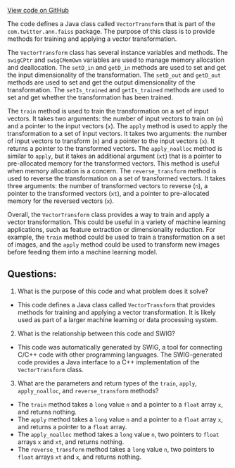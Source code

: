 [View code on GitHub](https://github.com/misbahsy/the-algorithm/ann/src/main/java/com/twitter/ann/faiss/swig/VectorTransform.java)

The code defines a Java class called `VectorTransform` that is part of the `com.twitter.ann.faiss` package. The purpose of this class is to provide methods for training and applying a vector transformation. 

The `VectorTransform` class has several instance variables and methods. The `swigCPtr` and `swigCMemOwn` variables are used to manage memory allocation and deallocation. The `setD_in` and `getD_in` methods are used to set and get the input dimensionality of the transformation. The `setD_out` and `getD_out` methods are used to set and get the output dimensionality of the transformation. The `setIs_trained` and `getIs_trained` methods are used to set and get whether the transformation has been trained. 

The `train` method is used to train the transformation on a set of input vectors. It takes two arguments: the number of input vectors to train on (`n`) and a pointer to the input vectors (`x`). The `apply` method is used to apply the transformation to a set of input vectors. It takes two arguments: the number of input vectors to transform (`n`) and a pointer to the input vectors (`x`). It returns a pointer to the transformed vectors. The `apply_noalloc` method is similar to `apply`, but it takes an additional argument (`xt`) that is a pointer to pre-allocated memory for the transformed vectors. This method is useful when memory allocation is a concern. The `reverse_transform` method is used to reverse the transformation on a set of transformed vectors. It takes three arguments: the number of transformed vectors to reverse (`n`), a pointer to the transformed vectors (`xt`), and a pointer to pre-allocated memory for the reversed vectors (`x`).

Overall, the `VectorTransform` class provides a way to train and apply a vector transformation. This could be useful in a variety of machine learning applications, such as feature extraction or dimensionality reduction. For example, the `train` method could be used to train a transformation on a set of images, and the `apply` method could be used to transform new images before feeding them into a machine learning model.
## Questions: 
 1. What is the purpose of this code and what problem does it solve?
- This code defines a Java class called `VectorTransform` that provides methods for training and applying a vector transformation. It is likely used as part of a larger machine learning or data processing system.

2. What is the relationship between this code and SWIG?
- This code was automatically generated by SWIG, a tool for connecting C/C++ code with other programming languages. The SWIG-generated code provides a Java interface to a C++ implementation of the `VectorTransform` class.

3. What are the parameters and return types of the `train`, `apply`, `apply_noalloc`, and `reverse_transform` methods?
- The `train` method takes a `long` value `n` and a pointer to a `float` array `x`, and returns nothing.
- The `apply` method takes a `long` value `n` and a pointer to a `float` array `x`, and returns a pointer to a `float` array.
- The `apply_noalloc` method takes a `long` value `n`, two pointers to `float` arrays `x` and `xt`, and returns nothing.
- The `reverse_transform` method takes a `long` value `n`, two pointers to `float` arrays `xt` and `x`, and returns nothing.